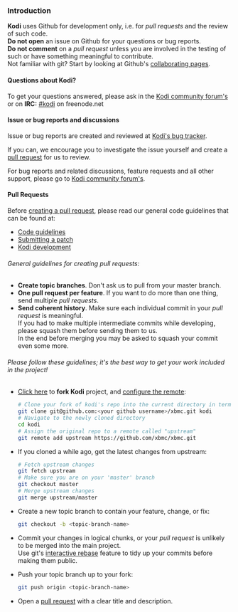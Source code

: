 ### Introduction

**Kodi** uses Github for development only, i.e. for *pull requests* and the review of such code.  
**Do not open** an issue on Github for your questions or bug reports.  
**Do not comment** on a *pull request* unless you are involved in the testing of such or have something meaningful to contribute.  
Not familiar with git? Start by looking at Github's [collaborating pages](https://help.github.com/categories/collaborating/).

#### Questions about Kodi?

To get your questions answered, please ask in the [Kodi community forum's](http://forum.kodi.tv/) or on **IRC:** [#kodi](http://webchat.freenode.net?nick=kodi-contrib&channels=%23kodi&prompt=1&uio=OT10cnVlde) on freenode.net

#### Issue or bug reports and discussions

Issue or bug reports are created and reviewed at [Kodi's bug tracker](http://jira.kodi.tv).

If you can, we encourage you to investigate the issue yourself and create a [pull request](https://help.github.com/articles/creating-a-pull-request/) for us to review.

For bug reports and related discussions, feature requests and all other support, please go to [Kodi community forum's](http://forum.kodi.tv/).

#### Pull Requests

Before [creating a pull request](https://help.github.com/articles/creating-a-pull-request/), please read our general code guidelines that can be found at:

- [Code guidelines](http://kodi.wiki/view/Official:Code_guidelines_and_formatting_conventions)
- [Submitting a patch](http://kodi.wiki/view/HOW-TO_submit_a_patch)
- [Kodi development](http://kodi.wiki/view/Development)

###### General guidelines for creating pull requests:
- **Create topic branches**. Don't ask us to pull from your master branch. 
- **One pull request per feature**. If you want to do more than one thing, send multiple *pull requests*. 
- **Send coherent history**. Make sure each individual commit in your *pull
  request* is meaningful.  
  If you had to make multiple intermediate commits while developing, please squash them before sending them to us.  
  In the end before merging you may be asked to squash your commit even some more.

###### Please follow these guidelines; it's the best way to get your work included in the project!

- [Click here](https://github.com/xbmc/xbmc/fork/) to **fork Kodi** project,
   and [configure the remote](https://help.github.com/articles/configuring-a-remote-for-a-fork/):

   ```bash
   # Clone your fork of kodi's repo into the current directory in terminal
   git clone git@github.com:<your github username>/xbmc.git kodi
   # Navigate to the newly cloned directory
   cd kodi
   # Assign the original repo to a remote called "upstream"
   git remote add upstream https://github.com/xbmc/xbmc.git
   ```

- If you cloned a while ago, get the latest changes from upstream:

   ```bash
   # Fetch upstream changes
   git fetch upstream
   # Make sure you are on your 'master' branch
   git checkout master
   # Merge upstream changes
   git merge upstream/master
   ```

- Create a new topic branch to contain your feature, change, or fix:

   ```bash
   git checkout -b <topic-branch-name>
   ```

- Commit your changes in logical chunks, or your *pull request* is unlikely to be merged into the main project.  
   Use git's [interactive rebase](https://help.github.com/articles/interactive-rebase)
   feature to tidy up your commits before making them public.

- Push your topic branch up to your fork:

   ```bash
   git push origin <topic-branch-name>
   ```

-  Open a [pull request](https://help.github.com/articles/using-pull-requests) with a 
   clear title and description.
